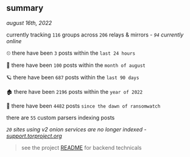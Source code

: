 
## summary
_august 16th, 2022_

currently tracking `116` groups across `206` relays & mirrors - _`94` currently online_

⏲ there have been `3` posts within the `last 24 hours`

🦈 there have been `100` posts within the `month of august`

🪐 there have been `687` posts within the `last 90 days`

🏚 there have been `2196` posts within the `year of 2022`

🦕 there have been `4482` posts `since the dawn of ransomwatch`

there are `55` custom parsers indexing posts

_`20` sites using v2 onion services are no longer indexed - [support.torproject.org](https://support.torproject.org/onionservices/v2-deprecation/)_

> see the project [README](https://github.com/joshhighet/ransomwatch#ransomwatch--) for backend technicals
